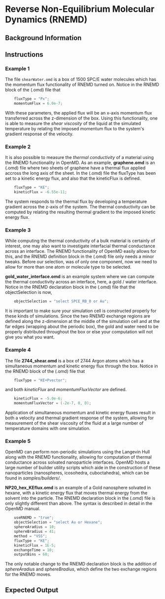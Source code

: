 # Reverse Non-Equilibrium Molecular Dynamics (RNEMD)

## Background Information

## Instructions

### Example 1

The file `shearWater.omd` is a box of 1500 SPC/E water molecules
which has the momentum flux functionality of RNEMD turned on. Notice
in the RNEMD block of the (.omd) file that

```C++
	fluxType = "Px";
	momentumFlux = 6.0e-7;
```

With these parameters, the applied flux will be an x-axis momentum
flux transferred across the z-dimension of the box. Using this
functionality, one is able to measure the *shear viscosity* of the
liquid at the simulated temperature by relating the imposed momentum
flux to the system's gradient response of the velocity.

### Example 2

It is also possible to measure the *thermal conductivity* of a
material using the RNEMD functionality in OpenMD. As an example,
**graphene.omd** is an (.omd) file where two sheets of graphene have a
thermal flux applied accross the long axis of the sheet. In the (.omd)
file the fluxType has been set to a kinetic energy flux, and also that
the kineticFlux is defined.

```C++
	fluxType = "KE";
	kineticFlux = -6.55e-11;
```
	
The system responds to the thermal flux by developing a temperature
gradient across the z-axis of the system. The thermal conductivity can
be computed by relating the resulting thermal gradient to the imposed
kinetic energy flux.

### Example 3

While computing the thermal conductivity of a bulk material is
certainly of interest, one may also want to investigate interfacial
thermal conductance across an interface. The RNEMD functionality of
OpenMD easily allows for this, and the RNEMD definition block in the
(.omd) file only needs a minor tweaks.  Before our selection, was of
only one component, now we need to allow for more than one atom or
molecule type to be selected.

**gold_water_interface.omd** is an example system where we can compute
the thermal conductivity across an interface, here, a gold / water
interface. Notice in the RNEMD declaration block in the (.omd) file
that the objectSelection is now,

```C++
	objectSelection = "select SPCE_RB_0 or Au";
```

It is important to make sure your simulation cell is constructed
properly for these kinds of simulations. Since the two RNEMD exchange
regions are defined along the z-dimension at the middle of the
simulation cell and at the far edges (wrapping about the periodic
box), the gold and water need to be properly distributed throughout
the box or else your computation will not give you what you want.

### Example 4

The file **2744_shear.omd** is a box of 2744 Argon atoms which has a
simultaneous momentum and kinetic energy flux through the box. Notice
in the RNEMD block of the (.omd) file that

```C++
	fluxType = "KE+Pvector";
```

and both *kineticFlux* and *momentumFluxVector* are defined.

```C++
	kineticFlux = -5.0e-6;
	momentumFluxVector = (-2e-7, 0, 0);
```

Application of simultaneous momentum and kinetic energy fluxes result
in both a velocity and thermal gradient response of the system,
allowing for measurement of the shear viscosity of the fluid at a
large number of temperature domains with one simulation.

### Example 5

OpenMD can perform non-periodic simulations using the Langevin Hull
along with the RNEMD functionality, allowing for computation of
thermal conductance across solvated nanoparticle interfaces. OpenMD
hosts a large number of builder utility scripts which aide in the
construction of these nanoparticles (nanospheres, icosohedra,
cuboctahedra), which can be found in *samples/builders/*.

**NP20_hex_KEflux.omd** is an example of a Gold nanosphere solvated in
  hexane, with a kinetic energy flux that moves thermal energy from
  the solvent into the particle. The RNEMD declaration block in the
  (.omd) file is only slightly different than above. The syntax is
  described in detail in the OpenMD manual.

```C++
	useRNEMD = "true";
	objectSelection = "select Au or Hexane";
	sphereAradius = 10;
	sphereBradius = 41;
	method = "VSS";
	fluxType = "KE";
	kineticFlux = 1E-5;
	exchangeTime = 10;
	outputBins = 60;
```

The only notable change to the RNEMD declaration block is the addition
of *sphereAradius* and *sphereBradius*, which define the two exchange
regions for the RNEMD moves.


## Expected Output
